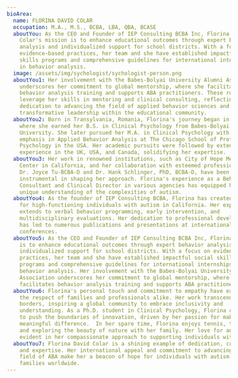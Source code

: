```yaml
---
bioArea:
  name: FLORINA DAVID COLAR
  occupation: M.A., M.S., BCBA, LBA, QBA, BCASE
  aboutYou: As the CEO and Founder of IEP Consulting BCBA Inc, Florina David
    Colar's mission is to enhance educational outcomes through expert behavior
    analysis and individualized support for school districts. With a focus on
    evidence-based practices, her team and she have established impactful social
    skills programs and comprehensive guidelines for international internships
    in behavior analysis.
  image: /assets/img/sychologist/sychologist-person.png
  aboutYou1: Her involvement with the Babes-Bolyai University Alumni Association
    underscores her commitment to global mentorship, where she facilitates
    behavior analysis training and supports ABA practitioners. These roles
    leverage her skills in mentoring and clinical consulting, reflecting her
    dedication to advancing the field of applied behavior sciences and fostering
    transformative leadership within the educational community.
  aboutYou2: Born in Transylvania, Romania, Florina's journey began in Europe,
    where she earned her B.S. in Clinical Psychology from Babes-Bolyai State
    University. She later pursued her M.A. in Clinical Psychology with an
    emphasis in Applied Behavior Analysis at The Chicago School of Professional
    Psychology in the USA. Her academic pursuits were followed by extensive work
    experience in the UK, USA, and Canada, solidifying her expertise.
  aboutYou3: Her work in renowned institutions, such as City of Hope Medical
    Center in California, and her collaboration with esteemed professionals like
    Dr. Joyce Tu-BCBA-D and Dr. Hank Schlinger, PhD, BCBA-D, have been
    instrumental in shaping her approach. Florina's experience as a Behavior
    Consultant and Clinical Director in various agencies has equipped her with a
    unique understanding of the complexities of autism.
  aboutYou4: As the founder of IEP Consulting BCBA, Florina has created a haven
    for high-functioning individuals with autism in California. Her expertise
    extends to verbal behavior programming, early intervention, and
    multidisciplinary evaluations. Her dedication to professional development
    has led to numerous publications and presentations at international
    conferences.
  aboutYou5: As the CEO and Founder of IEP Consulting BCBA Inc, Florina's mission
    is to enhance educational outcomes through expert behavior analysis and
    individualized support for school districts. With a focus on evidence-based
    practices, her team and she have established impactful social skills
    programs and comprehensive guidelines for international internships in
    behavior analysis. Her involvement with the Babes-Bolyai University Alumni
    Association underscores her commitment to global mentorship, where she
    facilitates behavior analysis training and supports ABA practitioners.
  aboutYou6: Florina's personal touch and commitment to empathy have earned her
    the respect of families and professionals alike. Her work transcends
    borders, inspiring a global community to embrace inclusivity and
    understanding. As a Ph.D. student in Clinical Psychology, Florina continues
    to push the boundaries of innovation, driven by her passion for making a
    meaningful difference.  In her spare time, Florina enjoys tennis, travel,
    and exploring the beauty of nature with her family. Her love for animals is
    evident in her compassionate approach to supporting individuals with autism.
  aboutYou7: Florina David Colar is a shining example of dedication, compassion,
    and expertise. Her international appeal and commitment to advancing the
    field of ABA make her a beacon of hope for individuals with autism and their
    families worldwide.
---
```


